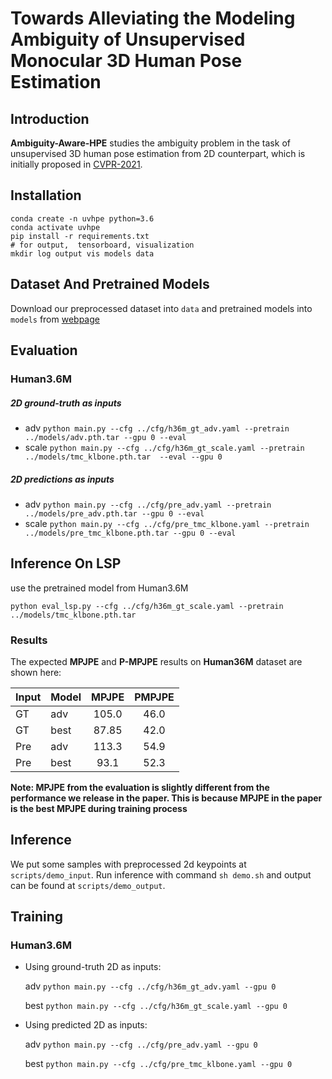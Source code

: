 # Towards Alleviating the Modeling Ambiguity of Unsupervised Monocular 3D Human Pose Estimation

## Introduction

**Ambiguity-Aware-HPE** studies the ambiguity problem in the task of unsupervised 3D human pose estimation from 2D counterpart, which is initially proposed in [CVPR-2021](https://openaccess.thecvf.com/content/ICCV2021/papers/Yu_Towards_Alleviating_the_Modeling_Ambiguity_of_Unsupervised_Monocular_3D_Human_ICCV_2021_paper.pdf). 

## Installation 
```
conda create -n uvhpe python=3.6 
conda activate uvhpe
pip install -r requirements.txt
# for output,  tensorboard, visualization  
mkdir log output vis models data
```

## Dataset And Pretrained Models 
Download our preprocessed dataset into `data` and pretrained models into `models` from [webpage](https://sites.google.com/view/ambiguity-aware-hpe)

## Evaluation
### Human3.6M 
##### 2D ground-truth as inputs
* adv `python main.py --cfg ../cfg/h36m_gt_adv.yaml --pretrain ../models/adv.pth.tar --gpu 0 --eval `
* scale `python main.py --cfg ../cfg/h36m_gt_scale.yaml --pretrain ../models/tmc_klbone.pth.tar  --eval --gpu 0`

##### 2D predictions as inputs
* adv `python main.py --cfg ../cfg/pre_adv.yaml --pretrain ../models/pre_adv.pth.tar --gpu 0 --eval `
* scale `python main.py --cfg ../cfg/pre_tmc_klbone.yaml --pretrain ../models/pre_tmc_klbone.pth.tar --gpu 0 --eval `

## Inference On LSP
use the pretrained model from Human3.6M

`python eval_lsp.py --cfg ../cfg/h36m_gt_scale.yaml --pretrain ../models/tmc_klbone.pth.tar`

### Results

The expected **MPJPE** and **P-MPJPE**  results on **Human36M** dataset are shown here:

| Input  | Model                         |     MPJPE     |     PMPJPE     | 
| :--------- | :------------                  | :------------: | :------------: | 
| GT | adv                              |      105.0      |       46.0    |   
| GT | best                             |      87.85      |       42.0     |     
| Pre | adv                             |      113.3     |    54.9     | 
| Pre | best                            |      93.1       |    52.3     | 


**Note:  MPJPE from the evaluation is slightly different from the performance we release in the paper. This is because MPJPE in the paper is the best MPJPE during training process** 

## Inference 
We put some samples with preprocessed 2d keypoints at `scripts/demo_input`. Run inference with command `sh demo.sh` and output can be found at `scripts/demo_output`. 


## Training 
### Human3.6M 
* Using ground-truth 2D as inputs: 
    
    adv `python main.py --cfg ../cfg/h36m_gt_adv.yaml --gpu 0 `

    best `python main.py --cfg ../cfg/h36m_gt_scale.yaml --gpu 0`

* Using predicted 2D as inputs: 

    adv `python main.py --cfg ../cfg/pre_adv.yaml --gpu 0 `

    best `python main.py --cfg ../cfg/pre_tmc_klbone.yaml --gpu 0`
    
